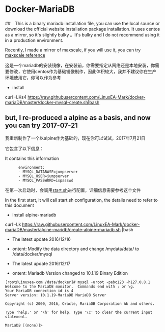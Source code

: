 # Docker-MariaDB

##　This is a binary mariadb installation file, you can use the local source or download the official website installation package installation. It uses centos as a mirror, so it's slightly bulky 。It's bulky and I do not recommend using it in a production environment.


Recently, I made a mirror of maxscale, if you will use it, you can try [maxscale reference](https://github.com/LinuxEA-Mark/maxscale/tree/master/conf)

这是一个mariadb的安装镜像，在安装前，你需要指定从网络还是本地安装，你需要修改，它使用centos作为基础镜像制作，因此体积较大，我并不建议你在生产环境使用它，你可以作为参考

* install

curl -LKs4 https://raw.githubusercontent.com/LinuxEA-Mark/docker-mariaDB/master/docker-mysql-create.sh|bash 

## but, I re-produced a alpine as a basis, and now you can try 2017-07-21

我重新制作了一个以alpine作为基础的，现在你可以试试，2017年7月21日

它包含了以下信息：

It contains this information
```
      environment:
      - MYSQL_DATABASE=jumpserver
      - MYSQL_USER=jumpserver
      - MYSQL_PASSWORD=ispasswd
 ```
在第一次启动时，会调用[start.sh](https://github.com/LinuxEA-Mark/docker-mariaDB/blob/master/alpine-maridb/start.sh)进行配置，详细信息需要参考这个文件

In the first start, it will call start.sh configuration, the details need to refer to this document

* install alpine-mariadb

curl -Lk https://raw.githubusercontent.com/LinuxEA-Mark/docker-mariaDB/master/alpine-maridb/create-alpine-mariadb.sh |bash

* The latest update 2016/12/16
* ontent:
Modify the data directory and change /mydata/data/ to  /data/docker/mysql

* The latest update 2016/12/17
* ontent: Mariadb Version changed to 10.1.19 Binary Edition

```
[root@Linuxea-com /data/docker]# mysql -uroot -pabc123 -h127.0.0.1
Welcome to the MariaDB monitor.  Commands end with ; or \g.
Your MariaDB connection id is 4
Server version: 10.1.19-MariaDB MariaDB Server

Copyright (c) 2000, 2016, Oracle, MariaDB Corporation Ab and others.

Type 'help;' or '\h' for help. Type '\c' to clear the current input statement.

MariaDB [(none)]> 
```

